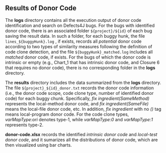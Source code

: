 ## Results of Donor Code

The **logs** directory contains all the execution output of donor code identification and search on Defects4J bugs. For the bugs with identified donor code, there is an associated folder `${project}/${id}` of each bug saving the result data. In such a folder, for each buggy hunk, the file `lines_${buggyHunk}.log` , if exists, records all *potential* donor code according to two types of similarity measures following the definition of code clone detection, and the file `${buggyHunk}_matched.log` includes all *matched* donor code, if exists. For the bugs of which the donor code is intrinsic or empty (e.g., Chart_1 that has intrinsic donor code, and Closure 6 that requires no donor code), there is no corresponding folder in the **logs** directory.

The **results** directory includes the data summarized from the **logs** directory. The file `${project}_${id}_donor.txt` records the donor code information (i.e., the donor code scope, code clone type, number of identified donor code) for each buggy chunk. Specifically, *fix ingredient(SameMethod)* represents the local-method donor code, and *fix ingredient(SameFile)* means the local-file donor code, etc. In addition, *fix ingredient* with no *()* tag means local-program donor code. For the code clone types, *varMapType:ori* denotes type-1, while *varMapType:0* and *varMapType:1* represents type-2.

**donor-code.xlsx** records the identified *intrinsic donor code* and *local-test donor code*, and it sumarizes all the distributions of donor code, which are then visualized using bar charts.
